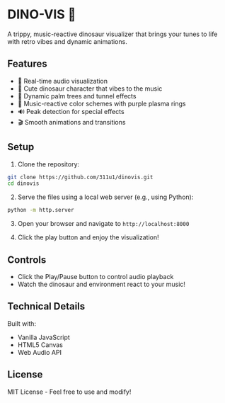 # DINO-VIS 🦖

A trippy, music-reactive dinosaur visualizer that brings your tunes to life with retro vibes and dynamic animations.

## Features

- 🎵 Real-time audio visualization
- 🦖 Cute dinosaur character that vibes to the music
- 🌴 Dynamic palm trees and tunnel effects
- 🎨 Music-reactive color schemes with purple plasma rings
- 🔊 Peak detection for special effects
- 🎬 Smooth animations and transitions

## Setup

1. Clone the repository:
```bash
git clone https://github.com/311u1/dinovis.git
cd dinovis
```

2. Serve the files using a local web server (e.g., using Python):
```bash
python -m http.server
```

3. Open your browser and navigate to `http://localhost:8000`

4. Click the play button and enjoy the visualization!

## Controls

- Click the Play/Pause button to control audio playback
- Watch the dinosaur and environment react to your music!

## Technical Details

Built with:
- Vanilla JavaScript
- HTML5 Canvas
- Web Audio API

## License

MIT License - Feel free to use and modify! 